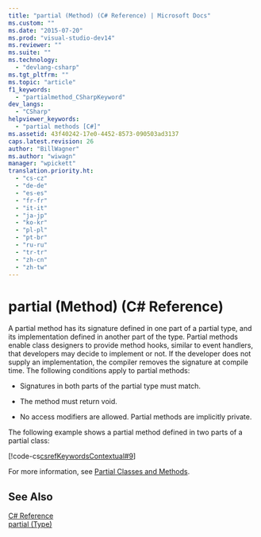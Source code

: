 ```yaml
---
title: "partial (Method) (C# Reference) | Microsoft Docs"
ms.custom: ""
ms.date: "2015-07-20"
ms.prod: "visual-studio-dev14"
ms.reviewer: ""
ms.suite: ""
ms.technology: 
  - "devlang-csharp"
ms.tgt_pltfrm: ""
ms.topic: "article"
f1_keywords: 
  - "partialmethod_CSharpKeyword"
dev_langs: 
  - "CSharp"
helpviewer_keywords: 
  - "partial methods [C#]"
ms.assetid: 43f40242-17e0-4452-8573-090503ad3137
caps.latest.revision: 26
author: "BillWagner"
ms.author: "wiwagn"
manager: "wpickett"
translation.priority.ht: 
  - "cs-cz"
  - "de-de"
  - "es-es"
  - "fr-fr"
  - "it-it"
  - "ja-jp"
  - "ko-kr"
  - "pl-pl"
  - "pt-br"
  - "ru-ru"
  - "tr-tr"
  - "zh-cn"
  - "zh-tw"
---
```

# partial (Method) (C# Reference)
A partial method has its signature defined in one part of a partial type, and its implementation defined in another part of the type. Partial methods enable class designers to provide method hooks, similar to event handlers, that developers may decide to implement or not. If the developer does not supply an implementation, the compiler removes the signature at compile time. The following conditions apply to partial methods:  
  
-   Signatures in both parts of the partial type must match.  
  
-   The method must return void.  
  
-   No access modifiers are allowed. Partial methods are implicitly private.  
  
 The following example shows a partial method defined in two parts of a partial class:  
  
 [!code-cs[csrefKeywordsContextual#9](../../../csharp/language-reference/keywords/codesnippet/CSharp/partial-method_1.cs)]  
  
 For more information, see [Partial Classes and Methods](../../../csharp/programming-guide/classes-and-structs/partial-classes-and-methods.md).  
  
## See Also  
 [C# Reference](../../../csharp/language-reference/index.md)   
 [partial (Type)](../../../csharp/language-reference/keywords/partial-type.md)